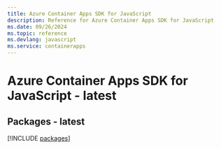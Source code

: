 ```yaml
---
title: Azure Container Apps SDK for JavaScript
description: Reference for Azure Container Apps SDK for JavaScript
ms.date: 09/26/2024
ms.topic: reference
ms.devlang: javascript
ms.service: containerapps
---
```

# Azure Container Apps SDK for JavaScript - latest
## Packages - latest
[!INCLUDE [packages](container-apps-index.md)]